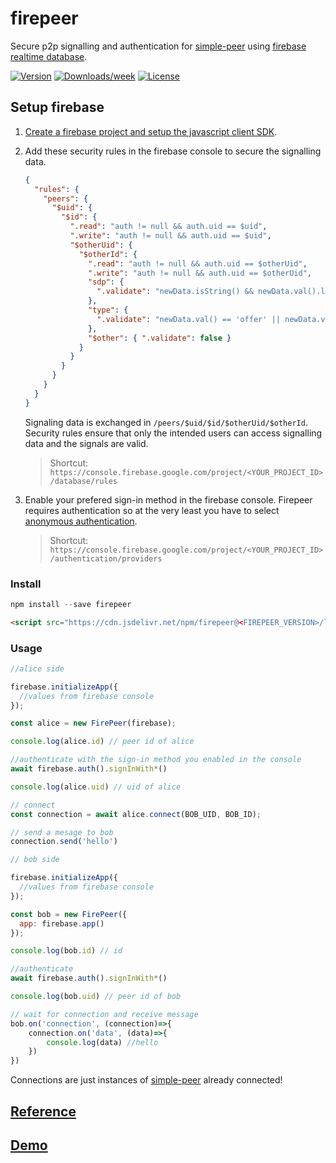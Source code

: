 # firepeer

Secure p2p signalling and authentication for [simple-peer](https://github.com/feross/simple-peer) using [firebase realtime database](https://firebase.google.com/docs/database/).

[![Version](https://img.shields.io/npm/v/firepeer.svg)](https://npmjs.org/package/firepeer)
[![Downloads/week](https://img.shields.io/npm/dw/firepeer.svg)](https://npmjs.org/package/firepeer)
[![License](https://img.shields.io/npm/l/firepeer.svg)](https://github.com/natzcam/firepeer/blob/master/package.json)

## Setup firebase

1. [Create a firebase project and setup the javascript client SDK](https://firebase.google.com/docs/database/web/start).

2. Add these security rules in the firebase console to secure the signalling data.

    ```json
    {
      "rules": {
        "peers": {
          "$uid": {
            "$id": {
              ".read": "auth != null && auth.uid == $uid",
              ".write": "auth != null && auth.uid == $uid",
              "$otherUid": {
                "$otherId": {
                  ".read": "auth != null && auth.uid == $otherUid",
                  ".write": "auth != null && auth.uid == $otherUid",
                  "sdp": {
                    ".validate": "newData.isString() && newData.val().length < 4000"
                  },
                  "type": {
                    ".validate": "newData.val() == 'offer' || newData.val() == 'answer' || newData.val() == 'error'"
                  },
                  "$other": { ".validate": false }
                }
              }
            }
          }
        }
      }
    }
    ```

    Signaling data is exchanged in `/peers/$uid/$id/$otherUid/$otherId`. Security rules ensure that only the intended users can access signalling data and the signals are valid.

    > Shortcut: `https://console.firebase.google.com/project/<YOUR_PROJECT_ID>/database/rules`


3. Enable your prefered sign-in method in the firebase console. Firepeer requires authentication so at the very least you have to select [anonymous authentication](https://firebase.google.com/docs/auth/web/anonymous-auth).

    > Shortcut: `https://console.firebase.google.com/project/<YOUR_PROJECT_ID>/authentication/providers`

### Install
```js
npm install --save firepeer
```
```html
<script src="https://cdn.jsdelivr.net/npm/firepeer@<FIREPEER_VERSION>/lib/firepeer.min.js"></script>
```

### Usage

```javascript
//alice side

firebase.initializeApp({
  //values from firebase console
});

const alice = new FirePeer(firebase);

console.log(alice.id) // peer id of alice

//authenticate with the sign-in method you enabled in the console
await firebase.auth().signInWith*()

console.log(alice.uid) // uid of alice

// connect
const connection = await alice.connect(BOB_UID, BOB_ID);

// send a mesage to bob
connection.send('hello')
```

```javascript
// bob side

firebase.initializeApp({
  //values from firebase console
});

const bob = new FirePeer({
  app: firebase.app()
});

console.log(bob.id) // id

//authenticate
await firebase.auth().signInWith*()

console.log(bob.uid) // peer id of bob

// wait for connection and receive message
bob.on('connection', (connection)=>{
    connection.on('data', (data)=>{
        console.log(data) //hello
    })
})
```

Connections are just instances of [simple-peer](https://github.com/feross/simple-peer#api) already connected!

## [Reference](https://natzcam.github.io/firepeer)

## [Demo](https://firepeer-demo.firebaseapp.com)
